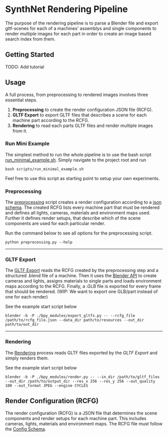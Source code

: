 # SynthNet Rendering Pipeline

The purpose of the rendering pipeline is to parse a Blender file and export gltf-scenes for each of a machines' assemblys and single components to render multiple images for each part in order to create an image based search index from them.

## Getting Started

TODO: Add tutorial

## Usage

A full process, from preprocessing to rendered images involves three essential steps.
1. **Preprocessing** to create the render configuration JSON file (RCFG).
2. **GLTF Export** to export GLTF files that describes a scene for each machine part according to the RCFG.
3. **Rendering** to read each parts GLTF files and render multiple images from it.

### Run Mini Example
The simplest method to run the whole pipeline is to use the bash script [run_minimal_example.sh](./scripts/run_minimal_example.sh). 
Simply navigate to the project root and run
```shell
bash scripts/run_minimal_example.sh
``` 
Feel free to use this script as starting point to setup your own experiments.

### Preprocessing
The [preprocessing](./preprocessing.py) script creates a render configuration according to a [json schema](./validation/schemas/rcfg_schema_v2.json). The created RCFG lists every machine part that must be rendered and defines all lights, cameras, materials and environment maps used. Further it defines render setups, that describe which of the scene components are used for each particular render.

Run the command below to see all options for the preprocessing script.
```shell
python preprocessing.py --help
```
---
### GLTF Export
The [GLTF Export](./bpy_modules/export_gltfs.py) reads the RCFG created by the preprocessing step and a structured .blend file of a machine. Then it uses the [Blender API](https://docs.blender.org/api/current/index.html) to create cameras and lights, assigns materials to single parts and loads environment maps according to the RCFG. Finally, a .GLB file is exported for every frame that should be rendered. (WIP: We want to export one GLB/part instead of one for each render)

See the example start script below
```shell
blender -b -P ./bpy_modules/export_gltfs.py -- --rcfg_file /path/to/rcfg_file.json --data_dir path/to/resources --out_dir path/to/out_dir
```
---
### Rendering
The [Rendering](./bpy_modules/render.py) process reads GLTF files exported by the *GLTF Export* and simply renders them.

See the example start script below
```shell
blender -b -P ./bpy_modules/render.py -- --in_dir /path/to/gltf_files --out_dir /path/to/output_dir --res_x 256 --res_y 256 --out_quality 100 --out_format JPEG --engine CYCLES
```

## Render Configuration (RCFG)

The render configuration (RCFG) is a JSON file that determines the scene components and render setups for each machine part. This includes cameras, lights, materials and environment maps. The RCFG file must follow the [Config Schema](./validation/schemas/rcfg_schema_v2.json).